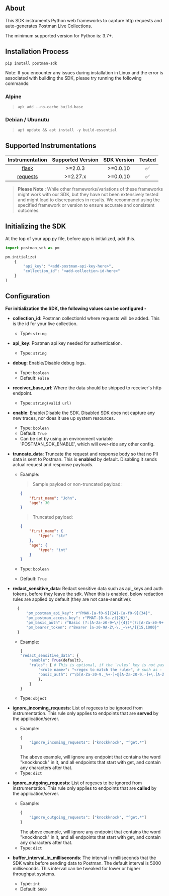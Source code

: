 ## About

This SDK instruments Python web frameworks to capture http requests and auto-generates Postman Live Collections.

The minimum supported version for Python is: 3.7+.


## Installation Process

```
pip install postman-sdk
```

Note: If you encounter any issues during installation in Linux and the error is associated with building the SDK, please try running the following commands:
>
### Alpine
> ```shell
> apk add --no-cache build-base
> ```

### Debian / Ubunutu
> ```shell
> apt update && apt install -y build-essential
> ```

## Supported Instrumentations

| Instrumentation | Supported Version | SDK Version | Tested  |
|:---------:|:---------------------------:|:-----------:|:-------:|
|   [flask](https://pypi.org/project/Flask/)   |          \>=2.0.3           |  \>=0.0.10  | &#9989; |
| [requests](https://pypi.org/project/requests/) | \>=2.27.x   | \>=0.0.10  |   &#9989;  |


> **Please Note** : While other frameworks/variations of these frameworks might work with our SDK, but they have not been extensively tested and might lead to discrepancies in results. We recommend using the specified framework or version to ensure accurate and consistent outcomes.

## Initializing the SDK

At the top of your app.py file, before app is initialized, add this.

```python
import postman_sdk as pm

pm.initialize(
    {
        "api_key": "<add-postman-api-key-here>",
        "collection_id": "<add-collection-id-here>"
    }
)
```


## Configuration

**For initialization the SDK, the following values can be configured -**


- **collection_id**: Postman collectionId where requests will be added. This is the id for your live collection.
  - Type: ```string```

- **api_key**: Postman api key needed for authentication. 
  - Type: ```string```

- **debug**: Enable/Disable debug logs.
  - Type: ```boolean```
  - Default: ```False```

- **receiver_base_url**: Where the data should be shipped to receiver's http endpoint.
  - Type: ```string(valid url)```

- **enable**: Enable/Disable the SDK. Disabled SDK does not capture any new traces, nor does it use up system resources.
  - Type: ```boolean```
  - Default: ```True```
  - Can be set by using an environment variable 'POSTMAN_SDK_ENABLE', which will over-ride any other config.

- **truncate_data**: Truncate the request and response body so that no PII data is sent to Postman. This is **enabled** by default. Disabling it sends actual request and response payloads.
  - Example: 
    > Sample payload or non-truncated payload:

    ```JSON
    {
        "first_name": "John",
        "age": 30
    }
    ```

    > Truncated payload:

    ```JSON
    {
        "first_name": {
            "type": "str"
        },
        "age": {
            "type": "int"
        }
    }
    ```
  - Type: ```boolean```
  - Default: ```True```

- **redact_sensitive_data**: Redact sensitive data such as api_keys and auth tokens, before they leave the sdk. When this is enabled, below redaction rules are applied by default (they are not case-sensitive):
  ```python
    {
        "pm_postman_api_key": r"PMAK-[a-f0-9]{24}-[a-f0-9]{34}",
        "pm_postman_access_key": r"PMAT-[0-9a-z]{26}",
        "pm_basic_auth": r"Basic (?:[A-Za-z0-9+\/]{4})*(?:[A-Za-z0-9+\/]{4}|[A-Za-z0-9+\/]{3}=|[A-Za-z0-9+\/]{2}={2})$",
        "pm_bearer_token": r"Bearer [a-z0-9A-Z\-\._~\+\/]{15,1000}"
    }
    ```
  - Example:
    ```python
    {
    "redact_sensitive_data": {
        "enable": True(default), 
        "rules": { # This is optional, if the `rules` key is not passed, the default set of rules will be used.
            "<rule name>": "<regex to match the rule>", # such as -
            "basic_auth": r"\b[A-Za-z0-9._%+-]+@[A-Za-z0-9.-]+\.[A-Z|a-z]{2,7}\b",
            },
        }
    }
    ```
  - Type: ```object```

- **ignore_incoming_requests**: List of regexes to be ignored from instrumentation. This rule only applies to endpoints that are **served** by the application/server.
  - Example:
      ```python
      {
          "ignore_incoming_requests": ["knockknock", "^get.*"]
      }
      ```
      The above example, will ignore any endpoint that contains the word "knockknock" in it, and all endpoints that start with get, and contain any characters after that.
  - Type: ```dict```

- **ignore_outgoing_requests**: List of regexes to be ignored from instrumentation. This rule only applies to endpoints that are **called** by the application/server.
  - Example:
      ```python
      {
          "ignore_outgoing_requests": ["knockknock", "^get.*"]
      }
      ```
      The above example, will ignore any endpoint that contains the word "knockknock" in it, and all endpoints that start with get, and contain any characters after that.
  - Type: ```dict```

- **buffer_interval_in_milliseconds**: The interval in milliseconds that the SDK waits before sending data to Postman. The default interval is 5000 milliseconds. This interval can be tweaked for lower or higher throughput systems.
  - Type: ```int```
  - Default: ```5000```


